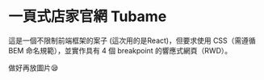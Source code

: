 # 一頁式店家官網 Tubame

這是一個不限制前端框架的案子 (這次用的是React)，但要求使用 CSS（需遵循 BEM 命名規範），並實作具有 4 個 breakpoint 的響應式網頁（RWD）。

做好再放圖片😪
